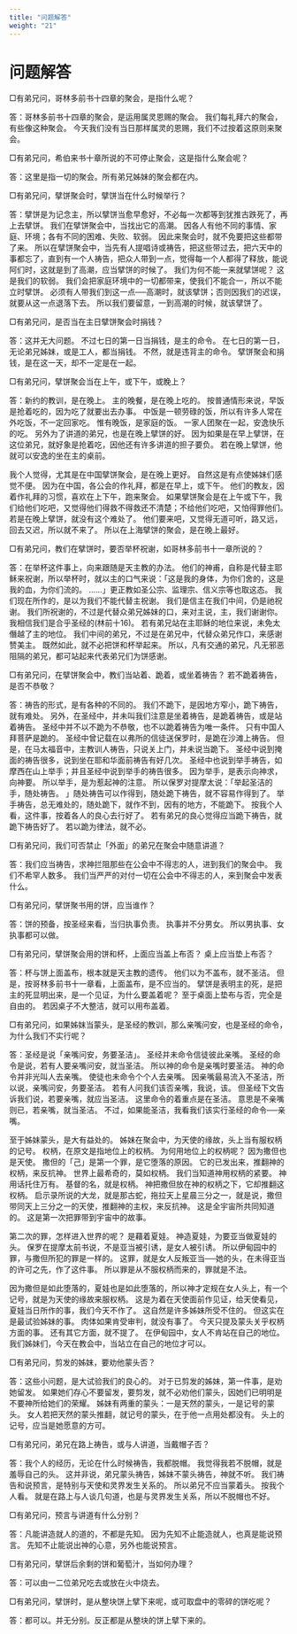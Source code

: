 ```yaml
---
title: "问题解答"
weight: "21"
---
```


# 问题解答


□有弟兄问，哥林多前书十四章的聚会，是指什么呢？

答：哥林多前书十四章的聚会，是运用属灵恩赐的聚会。
我们每礼拜六的聚会，有些像这种聚会。
今天我们没有当日那样属灵的恩赐，我们不过按着这原则来聚会。

□有弟兄问，希伯来书十章所说的不可停止聚会，这是指什么聚会呢？

答：这里是指一切的聚会。所有弟兄姊妹的聚会都在内。

□有弟兄问，擘饼聚会时，擘饼当在什么时候举行？

答：擘饼是为记念主，所以擘饼当愈早愈好，不必每一次都等到犹推古跌死了，再上去擘饼。
我们在擘饼聚会中，当找出它的高潮。
因各人有他不同的事情、家庭、环境；各有不同的困难、失败、软弱。
因此来聚会时，就不免要把这些都带了来。
所以在擘饼聚会中，当先有人提唱诗或祷告，把这些带过去，把六天中的事都忘了，直到有一个人祷告，把众人带到一点，觉得每一个人都得了释放，能说阿们时，这就是到了高潮，应当擘饼的时候了。
我们为何不能一来就擘饼呢？
这是我们的软弱。
我们会把家庭环境中的一切都带来，使我们不能合一，所以不能立时擘饼。
必须有人带我们到这一点──高潮时，就该擘饼；否则因我们的迟误，就要从这一点退落下去。
所以我们要留意，一到高潮的时候，就该擘饼了。

□有弟兄问，是否当在主日擘饼聚会时捐钱？

答：这并无大问题。
不过七日的第一日当捐钱，是主的命令。
在七日的第一日，无论弟兄姊妹，或是工人，都当捐钱。
不然，就是违背主的命令。
擘饼聚会和捐钱，是在这一天，却不一定是在一起。

□有弟兄问，擘饼聚会当在上午，或下午，或睌上？

答：新约的教训，是在晚上。
主的晚餐，是在晚上吃的。
按普通情形来说，早饭是抢着吃的，因为吃了就要出去办事。
中饭是一顿劳碌的饭，所以有许多人常在外吃饭，不一定回家吃。
惟有晚饭，是家庭的饭。
一家人团聚在一起，安逸快乐的吃。
另外为了讲道的弟兄，也是在晚上擘饼的好。
因为如果是在早上擘饼，在这位弟兄，就好象是抢着吃，因他还有许多讲道的担子要负。
若在晚上擘饼，他就可以安逸的坐在主的桌前。

我个人觉得，尤其是在中国擘饼聚会，是在晚上更好。
自然这是有点使姊妹们感觉不便。
因为在中国，各公会的作礼拜，都是在早上，或下午。
他们的教友，因着作礼拜的习惯，喜欢在上下午，跑来聚会。
如果擘饼聚会是在上午或下午，我们给他们吃吧，又觉得他们得救不得救还不清楚；不给他们吃吧，又怕得罪他们。
若是在晚上擘饼，就没有这个难处了。
他们要来吧，又觉得无道可听，路又远，回去又迟，所以就不来了。
所以在上海擘饼的聚会，是在晚上最好。

□有弟兄问，教们在擘饼时，要否举杯祝谢，如哥林多前书十一章所说的？

答：在举杯这件事上，向来跟随是天主教的办法。
他们的神甫，自称是代替主耶稣来祝谢，所以举杯时，就以主的口气来说：「这是我的身体，为你们舍的，这是我的血，为你们流的。
……」更正教如圣公宗、监理宗、信义宗等也取这态。
我们现在所作的，是以为我们不能代替主祝谢。
我们是信主在我们中间，仍是祂祝谢。
我们所祝谢的，不过是代替众弟兄姊妹的口，来对主说，主，我们谢谢你。
我相信我们是合乎圣经的(林前十16)。
若有弟兄站在主耶稣的地位来说，未免太僭越了主的地位。
我们中间的弟兄，不过是在弟兄中，代替众弟兄作口，来感谢赞美主。
既然如此，就不必把饼和杯举起来。
所以，凡有交通的弟兄，凡无邪恶阻隔的弟兄，都可站起来代表弟兄们为饼感谢。

□有弟兄问，在擘饼聚会中，教们当站着、跪着，或坐着祷告？
若不跪着祷告，是否不恭敬？

答：祷告的形式，是有各种的不同的。
我们不跪下，是因地方窄小，跪下祷告，就有难处。
另外，在圣经中，并未叫我们注意是坐着祷告，是跪着祷告，或是站着祷告。
圣经中并不以不跪为不恭敬，也不以跪着祷告为唯一条件。
只有中国人拜菩萨是跪的。
圣经中曾记载在以弗所的信徒送保罗时，是跪在沙滩上祷告。
但是，在马太福音中，主教训人祷告，只说关上门，并未说当跪下。
圣经中说到掩面的祷告很多，说到坐在耶和华面前祷告有好几次。
圣经中也说到举手祷告，如摩西在山上举手；并且圣经中说到举手的祷告很多。
因为举手，是表示向神求，向神要。
所以举手，是为惹起神的注意。
所以保罗对提摩太说：「举起圣洁的手，随处祷告。
」随处祷告可以作得到，随处跪下祷告，就不容易作得到了。
举手祷告，总无难处的，随处跪下，就作不到，因有的地方，不能跪下。
按我个人看，这件事，按着各人的良心去行好了。
若有弟兄的良心觉得应当跪下祷告，就跪下祷告好了。
若以跪为律法，就不必。

□有弟兄问，我们可否禁止「外面」的弟兄在聚会中随意讲道？

答：我们应当祷告，求神拦阻那些在公会中不得志的人，进到我们的聚会中。
我们不希罕人数多。
我们当严严的对付一切在公会中不得志的人，来到聚会中发表什么。

□有弟兄问，擘饼聚书用的饼，应当谁作？

答：饼的预备，按圣经来看，当归执事负责。
执事并不分男女。
所以男执事、女执事都可以做。

□有弟兄问，擘饼聚会用的饼和杯，上面应当盖上布否？
桌上应当垫上布否？

答：杯与饼上面盖布，根本就是天主教的遗传。
他们以为不盖布，就不圣洁。
但是，按哥林多前书十一章看，上面盖布，是不应当的。
擘饼是表明主的死，是把主的死显明出来，是一个见证，为什么要盖着呢？
至于桌面上垫布与否，完全是自由的。
若因桌子不大整洁，就可以用布盖着。

□有弟兄问，如果姊妺当蒙头，是圣经的教训，那么亲嘴问安，也是圣经的命令，为什么我们不实行呢？

答：圣经是说「亲嘴问安，务要圣洁」。
圣经并未命令信徒彼此亲嘴。
圣经的命令是说，若有人要亲嘴问安，就当圣洁。
所以神的命令是亲嘴时要圣洁。
神的命令并非光叫人去亲嘴。
使徒也未命令个个人去亲嘴。
因亲嘴最易流入不圣洁，所以说，亲嘴问安，务要圣洁。
若有人问我们该否亲嘴，我说，该。
但圣经下文告诉我们说，若要亲嘴，就应当圣洁。
这里命令的着重点是在圣洁。
意思是不亲嘴则已，若亲嘴，就当圣洁。
不过，如果能圣洁，我看我们该实行圣经的命令──亲嘴。

至于姊妹蒙头，是大有益处的。
姊妹在聚会中，为天使的缘故，头上当有服权柄的记号。
权柄，在原文是指地位上的权柄。
为何用地位上的权柄呢？
因为撒但也是天使。
撒但的「己」是第一个罪，是它堕落的原因。
它的已发出来，推翻神的权柄，来反抗神。
世界上最希奇的，莫如权柄。
我们当知道神用权柄的紧要。
神用话托住万有。
基督的名，就是权柄。
神把撒但放在神的权柄之下，它却推翻这权柄。
启示录所说的大龙，就是那古蛇，拖拉天上星晨三分之一，就是说，撒但带同天上三分之一的天使，推翻神的主权，来反抗神。
这是全宇宙所共同知道的。
这是第一次把罪带到宇宙中的故事。

第二次的罪，怎样进入世界的呢？
是藉着夏娃。
神造夏娃，为要亚当做夏娃的头。
保罗在提摩太前书说，不是亚当被引诱，是女人被引诱。
所以伊甸园中的罪，与撒但所犯的罪是一样的。
这罪，就是女人反叛亚当──她的头，在未得亚当的许可之先，作了这件事。
所以罪是从不服权柄而来的，罪就是不法。

因为撒但是如此堕落的，夏娃也是如此堕落的，所以神才定规在女人头上，有一个记号，就是为天使的缘故来服权柄。
这是为着在天使面前作见证，给天使看见，夏娃当日所作的事，我们今天不作了。
这自然是许多姊妹所受不住的。
但这实在是最试验姊妹的事。
肉体如果肯受审判，就没有事了。
今天只提及蒙头关乎权柄方面的事。
还有其它方面，就不提了。
在伊甸园中，女人不肯站在自己的地位。
我们姊妹们，今天在教会中，当站立在自己的地位才可以。

□有弟兄问，剪发的姊妺，要劝他蒙头否？

答：这些小问题，是大试验我们的良心的。
对于已剪发的姊妹，第一件事，是劝她留发。
如果她们存心不要留发，要剪发，就不必劝他们蒙头，因她们已明明是不要神所给她们的荣耀。
姊妹有两重的蒙头：一是天然的蒙头，一是记号的蒙头。
女人若把天然的蒙头推翻，就记号的蒙头，在于他一点用处都没有。
头上的记号，应当是她愿意的方可。

□有弟兄问，弟兄在路上祷告，或与人讲道，当戴帽子否？

答：我个人的经历，无论在什么时候祷告，我都脱帽。
我觉得我若不脱帽，就是羞辱自己的头。
这并非说，弟兄蒙头祷告，姊妹不蒙头祷告，神就不听。
我们祷告和说预言，是特别与天使和灵界发生关系的。
所以弟兄不应当蒙着头。
按我个人看。
就是在路上与人谈几句道，也是与灵界发生关系，所以不脱帽也不好。

□有弟兄问，预言与讲道有什么分别？

答：凡能讲造就人的道的，不都是先知。
因为先知不止能造就人，也真是能说预言。
先知不止能说出神的心意，另外也能说预言。

□有弟兄问，擘饼后余剩的饼和葡萄汁，当如何办理？

答：可以由一二位弟兄吃去或放在火中烧去。

□有弟兄问，擘饼时，是从整块饼上擘下来呢，或可取盘中的零碎的饼吃呢？

答：都可以。并无分别。反正都是从整块的饼上擘下来的。
